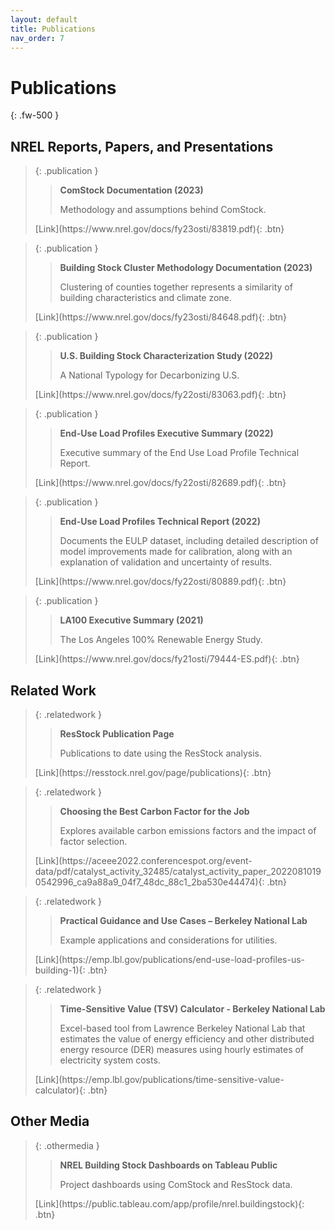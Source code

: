 ```yaml
---
layout: default
title: Publications
nav_order: 7
---
```


# Publications
{: .fw-500 }
## NREL Reports, Papers, and Presentations

> {: .publication }
>> **ComStock Documentation (2023)**
>>
>> Methodology and assumptions behind ComStock.
>
><span class="fs-2">
>[Link](https://www.nrel.gov/docs/fy23osti/83819.pdf){: .btn}
></span>

> {: .publication }
>> **Building Stock Cluster Methodology Documentation (2023)**
>>
>> Clustering of counties together represents a similarity of building characteristics and climate zone.
>
><span class="fs-2">
>[Link](https://www.nrel.gov/docs/fy23osti/84648.pdf){: .btn}
></span>

> {: .publication }
>> **U.S. Building Stock Characterization Study (2022)**
>>
>> A National Typology for Decarbonizing U.S.
>
><span class="fs-2">
>[Link](https://www.nrel.gov/docs/fy22osti/83063.pdf){: .btn}
></span>

>{: .publication }
>> **End-Use Load Profiles Executive Summary (2022)**
>>
>> Executive summary of the End Use Load Profile Technical Report.
>
><span class="fs-2">
>[Link](https://www.nrel.gov/docs/fy22osti/82689.pdf){: .btn}
></span>

>{: .publication }
>> **End-Use Load Profiles Technical Report (2022)**
>>
>> Documents the EULP dataset, including detailed description of model improvements made for calibration, along with an explanation of validation and uncertainty of results.
>
><span class="fs-2">
>[Link](https://www.nrel.gov/docs/fy22osti/80889.pdf){: .btn}
></span>

>{: .publication }
>> **LA100 Executive Summary (2021)**
>>
>> The Los Angeles 100% Renewable Energy Study.
>
><span class="fs-2">
>[Link](https://www.nrel.gov/docs/fy21osti/79444-ES.pdf){: .btn}
></span>

## Related Work

>{: .relatedwork }
>> **ResStock Publication Page**
>>
>> Publications to date using the ResStock analysis.
>
><span class="fs-2">
>[Link](https://resstock.nrel.gov/page/publications){: .btn}
></span>

>{: .relatedwork }
>> **Choosing the Best Carbon Factor for the Job**
>>
>> Explores available carbon emissions factors and the impact of factor selection.
>
><span class="fs-2">
>[Link](https://aceee2022.conferencespot.org/event-data/pdf/catalyst_activity_32485/catalyst_activity_paper_20220810190542996_ca9a88a9_04f7_48dc_88c1_2ba530e44474){: .btn}
></span>

>{: .relatedwork }
>> **Practical Guidance and Use Cases – Berkeley National Lab**
>>
>> Example applications and considerations for utilities.
>
><span class="fs-2">
>[Link](https://emp.lbl.gov/publications/end-use-load-profiles-us-building-1){: .btn}
></span>

>{: .relatedwork }
>> **Time-Sensitive Value (TSV) Calculator - Berkeley National Lab**
>>
>> Excel-based tool from Lawrence Berkeley National Lab that estimates the value of energy efficiency and other distributed energy resource (DER) measures using hourly estimates of electricity system costs.
>
><span class="fs-2">
>[Link](https://emp.lbl.gov/publications/time-sensitive-value-calculator){: .btn}
></span>

## Other Media

>{: .othermedia }
>> **NREL Building Stock Dashboards on Tableau Public**
>>
>> Project dashboards using ComStock and ResStock data.
>
><span class="fs-2">
>[Link](https://public.tableau.com/app/profile/nrel.buildingstock){: .btn}
></span>

